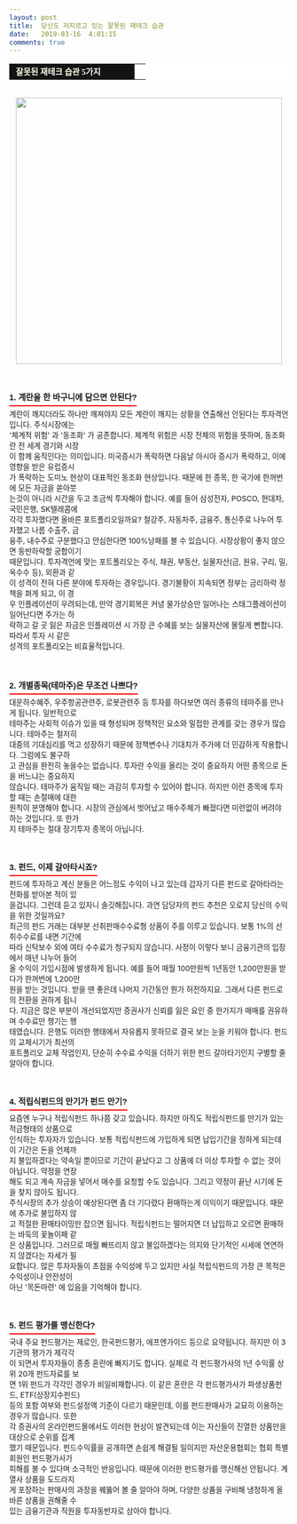 ```yaml
---
layout: post
title:  당신도 저지르고 있는 잘못된 재테크 습관
date:   2019-03-16  4:01:15
comments: true
---
```




<div><table width="99%" bgcolor="#ffffff" cellspacing="1" cellpadding="2"><tbody><tr><td width="210" bgcolor="#141313" style-="border-bottom:#141313 1px solid; border-left:#141313 1px solid; border-top:#141313 1px solid; &#13;&#10;border-right:#141313 1px solid"><span style="color: rgb(0, 0, 0); font-family: 맑은 고딕, dotum, verdana; font-size: 11pt;"><strong><span syle="font-size:11pt"><font color="#fffff0">&nbsp;잘못된 재테크 습관 5가지</font></span></strong></span></td><td style="border-width: 0px 0px 1px; border-style: solid; border-color: rgb(255, 255, 255) rgb(255, 255, 255) rgb(20, 19, 19);"><span style="font-size: 11pt;"><font color="#000000">&nbsp;</font></span></td></tr></tbody></table></div><div><span style="font-size: 10pt;">﻿<br></span><span style="font-size: 10pt;"><div class="imageblock center" style="text-align: center; clear: both;"><span data-url="https://t1.daumcdn.net/cfile/tistory/19375D0F4C8CE7F904?download" data-lightbox="lightbox"><img width="480" height="358" style="height: auto; cursor: pointer; max-width: 100%;" alt="" src="https://t1.daumcdn.net/cfile/tistory/19375D0F4C8CE7F904" filename="cfile29.uf@19375D0F4C8CE7F904399D.jpg" filemime=""></span></div><br> ﻿</span><br><span style="font-size: 10pt;">﻿</span><br></div><div><h3 style="font: bold 11pt/normal 맑은 고딕, Dotum, Sans-serif; margin: 0px; padding: 0px 0px 5px; border-bottom-color: rgb(255, 0, 0); border-bottom-width: 2px; border-bottom-style: solid; float: left; font-size-adjust: none; font-stretch: normal;">1. 계란을 한 바구니에 담으면 안된다?</h3></div><div><span style="font-size: 10pt;">﻿<br><br>계란이 깨지더라도 하나만 깨져야지 모든 계란이 깨지는 상황을 연출해선 안된다는 투자격언입니다. 주식시장에는 <br>'체계적 위험' 과 '동조화' 가 공존합니다. 체계적 위험은 시장 전체의 위험을 뜻하며,&nbsp;동조화란 전 세계 경기와 시장<br> 이 함께 움직인다는 의미입니다. 미국증시가 폭락하면 다음날 아시아&nbsp;증시가 폭락하고, 이에 영향을 받은 유럽증시<br> 가 폭락하는 도미노 현상이 대표적인 동조화 현상입니다.&nbsp;때문에 한 종목, 한 국가에 한꺼번에 모든 자금을 쏟아붓 <br> 는것이 아니라 시간을 두고 조금씩 투자해야 합니다. 예를 들어 삼성전자, POSCO, 현대차, 국민은행, SK텔레콤에 <br> 각각 투자했다면 올바른 포트폴리오일까요? 철강주, 자동차주, 금융주, 통신주로 나누어 투자했고 나름 수출주, 금<br> 융주, 내수주로 구분했다고 안심한다면 100%낭패를 볼 수 있습니다. 시장상황이 좋지 않으면 동반하락할 궁합이기 <br> 때문입니다. 투자격언에 맞는 포트폴리오는 주식, 채권, 부동산, 실물자산(금, 원유, 구리,&nbsp;밀, 옥수수 등), 외환과&nbsp;같<br> 이 성격이 전혀 다른 분야에 투자하는 경우입니다. 경기불황이 지속되면 정부는 금리하락 정책을 펴게&nbsp;되고, 이 경<br> 우 인플레이션이 우려되는데, 만약 경기회복은 커녕 물가상승만 일어나는 스태그플레이션이 일어난다면 주가는 하<br> 락하고 갈 곳 잃은 자금은 인플레이션 시 가장 큰 수혜를 보는 실물자산에 몰릴게 뻔합니다. 따라서 투자 시 같은 <br> 성격의 포트폴리오는 비효율적입니다.</span></div><div>&nbsp;</div><div>&nbsp;</div><div><span style="font-size: 10pt;"><br><div><h3 style="font: bold 11pt/normal 맑은 고딕, Dotum, Sans-serif; margin: 0px; padding: 0px 0px 5px; border-bottom-color: rgb(255, 0, 0); border-bottom-width: 2px; border-bottom-style: solid; float: left; font-size-adjust: none; font-stretch: normal;">2. 개별종목(테마주)은 무조건 나쁘다?</h3></div><div><span style="font-size: 10pt;">﻿<br><br>대운하수혜주, 우주항공관련주, 로봇관련주 등 투자를 하다보면 여러 종류의 테마주를 만나게 됩니다. 일반적으로 <br> 테마주는 사회적 이슈가 있을 때 형성되며 정책적인 요소와 밀접한 관계를 갖는 경우가 많습니다. 테마주는 철저히 <br> 대중의 기대심리를 먹고 성장하기 때문에 정책변수나 기대치가 주가에 더 민감하게 작용합니다. 그럼에도 불구하<br> 고 관심을 완전히 놓을수는 없습니다. 투자란 수익을 올리는 것이 중요하지 어떤 종목으로 돈을 버느냐는 중요하지 <br> 않습니다. 테마주가 움직일 때는 과감히 투자할 수 있어야 합니다. 하지만 이런 종목에 투자할 때는 손절매에 대한 <br> 원칙이 분명해야 합니다. 시장의 관심에서 벗어났고 매수주체가 빠졌다면 미련없이 버려야 하는 것입니다. 또 한가<br> 지 테마주는 절대 장기투자 종목이 아닙니다.<br><br><br><span style="font-size: 10pt;"><br><div><h3 style="font: bold 11pt/normal 맑은 고딕, Dotum, Sans-serif; margin: 0px; padding: 0px 0px 5px; border-bottom-color: rgb(255, 0, 0); border-bottom-width: 2px; border-bottom-style: solid; float: left; font-size-adjust: none; font-stretch: normal;">3. 펀드, 이제 갈아타시죠?</h3></div><div><span style="font-size: 10pt;">﻿<br><br>펀드에 투자하고 계신 분들은 어느정도 수익이 나고 있는데 갑자기 다른 펀드로 갈아타라는 전화를 받아본 적이 있<br> 을겁니다. 그런데 듣고 있자니 솔깃해집니다. 과연 담당자의 펀드 추천은 오로지 당신의 수익을 위한 것일까요?<br>최근의 펀드 거래는 대부분 선취판매수수료형 상품이 주를 이루고 있습니다. 보통 1%의 선취수수료를 내면 기간에 <br> 따라 신탁보수 외에 여타 수수료가 청구되지 않습니다. 사정이 이렇다 보니 금융기관의 입장에서 매년 나누어 들어<br> 올 수익이 가입시점에 발생하게 됩니다. 예를 들어 매월 100만원씩 1년동안 1,200만원을 받다가 한꺼번에 1,200만<br> 원을 받는 것입니다. 받을 땐 좋은데 나머지 기간동안 뭔가 허전하지요. 그래서 다른 펀드로의 전환을 권하게 됩니<br> 다. 지금은 많은 부분이 개선되었지만 증권사가 신뢰를 잃은 요인 중 한가지가 매매를 권유하며 수수료만 챙기는 행<br> 태였습니다. 은행도 이러한 행태에서 자유롭지 못하므로 결국 보는 눈을 키워야 합니다. 펀드의 교체시기가 최선의 <br> 포트폴리오 교체 작업인지, 단순히 수수료 수익을 더하기 위한 펀드 갈아타기인지 구별할 줄 알아야 합니다.</span></div><div>&nbsp;</div><div>&nbsp;</div><div><span style="font-size:10pt;"><br><div><h3 style="font: bold 11pt/normal 맑은 고딕, Dotum, Sans-serif; margin: 0px; padding: 0px 0px 5px; border-bottom-color: rgb(255, 0, 0); border-bottom-width: 2px; border-bottom-style: solid; float: left; font-size-adjust: none; font-stretch: normal;">4. 적립식펀드의 만기가 펀드 만기?</h3></div><div><span style="font-size: 10pt;">﻿<br><br>요즘엔 누구나 적립식펀드 하나쯤 갖고 있습니다. 하지만 아직도 적립식펀드를 만기가 있는 적금형태의 상품으로 <br> 인식하는 투자자가 있습니다. 보통 적립식펀드에 가입하게 되면 납입기간을 정하게 되는데 이 기간은 돈을 언제까<br> 지 불입하겠다는 약속일 뿐이므로 기간이 끝났다고 그 상품에 더 이상 투자할 수 없는 것이 아닙니다. 약정을 연장<br> 해도 되고 계속 자금을 넣어서 매수를 요청할 수도 있습니다. 그리고 약정이 끝난 시기에 돈을 찾지 않아도 됩니다. <br>주식시장의 추가 상승이 예상된다면 좀 더 기다렸다 환매하는게 이익이기 때문입니다. 때문에 추가로 불입하지 않<br> 고 적절한 환매타이밍만 잡으면 됩니다. 적립식펀드는 떨어지면 더 납입하고 오르면 환매하는 바둑의 꽃놀이패 같<br> 은 상품입니다. 그러므로&nbsp;매월 빠뜨리지 않고 불입하겠다는 의지와 단기적인 시세에 연연하지 않겠다는 자세가 필<br> 요합니다. 많은 투자자들이 초점을 수익성에 두고 있지만 사실 적립식펀드의 가장 큰 목적은 수익성이나 안전성이 <br> 아닌 '목돈마련' 에 있음을 기억해야 합니다.<br><br><br><span style="font-size:10pt;"><br><div><h3 style="font: bold 11pt/normal 맑은 고딕, Dotum, Sans-serif; margin: 0px; padding: 0px 0px 5px; border-bottom-color: rgb(255, 0, 0); border-bottom-width: 2px; border-bottom-style: solid; float: left; font-size-adjust: none; font-stretch: normal;">5. 펀드 평가를 맹신한다?</h3></div><div><span style="font-size: 10pt;">﻿<br><br>국내 주요 펀드평가는 제로인, 한국펀드평가, 에프엔가이드 등으로 요약됩니다. 하지만 이 3기관의 평가가 제각각<br> 이 되면서 투자자들이 종종 혼란에 빠지기도 합니다. 실제로 각 펀드평가사의 1년 수익률 상위 20개 펀드자료를 보<br> 면 1위 펀드가 각각인 경우가 비일비재합니다. 이 같은 혼란은 각 펀드평가사가 파생상품펀드, ETF(상장지수펀드)<br>등의 포함 여부와 펀드설정액 기준이 다르기 때문인데, 이를 펀드판매사가 교묘히 이용하는 경우가 많습니다. 또한 <br> 각 증권사의 온라인펀드몰에서도 이러한 현상이 발견되는데 이는 자신들이 진열한 상품만을 대상으로 순위를 집계<br> 했기 때문입니다. 펀드수익률을 공개하면 손쉽게 해결될 일이지만 자산운용협회는 협회 특별회원인 펀드평가사가 <br> 피해를 볼 수 있다며 소극적인 반응입니다. 때문에 이러한 펀드평가를 맹신해선 안됩니다. 계열사 상품을 도드라지<br> 게 포장하는 판매사의 과장을 꿰뚫어 볼 줄 알아야 하며, 다양한 상품을 구비해 냉정하게 올바른 상품을 권해줄 수 <br> 있는 금융기관과 직원을 투자동반자로 삼아야 합니다.</span><span style="font-size: 10pt;">﻿</span></div></span><div></div><div></div></span><div></div></div></span></div></span></span></div>